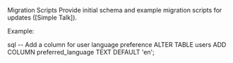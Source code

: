 Migration Scripts
Provide initial schema and example migration scripts for updates ([Simple Talk]).

Example:

sql
-- Add a column for user language preference
ALTER TABLE users ADD COLUMN preferred_language TEXT DEFAULT 'en';